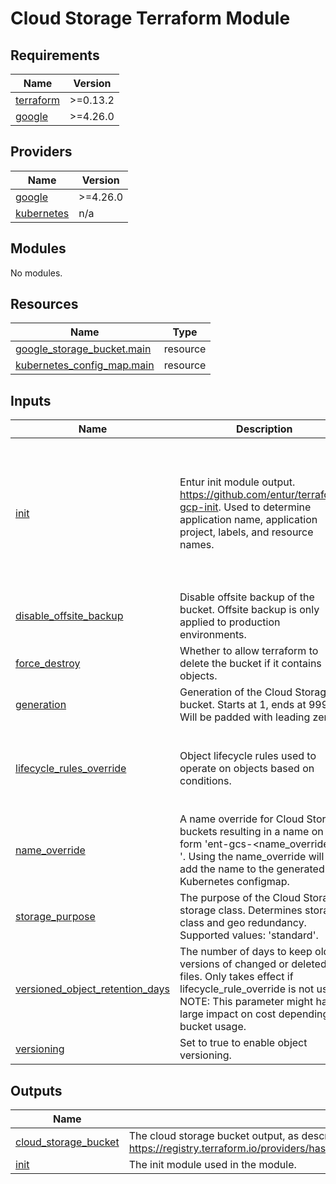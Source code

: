 # Cloud Storage Terraform Module #

<!-- BEGIN_TF_DOCS -->
## Requirements

| Name | Version |
|------|---------|
| <a name="requirement_terraform"></a> [terraform](#requirement\_terraform) | >=0.13.2 |
| <a name="requirement_google"></a> [google](#requirement\_google) | >=4.26.0 |

## Providers

| Name | Version |
|------|---------|
| <a name="provider_google"></a> [google](#provider\_google) | >=4.26.0 |
| <a name="provider_kubernetes"></a> [kubernetes](#provider\_kubernetes) | n/a |

## Modules

No modules.

## Resources

| Name | Type |
|------|------|
| [google_storage_bucket.main](https://registry.terraform.io/providers/hashicorp/google/latest/docs/resources/storage_bucket) | resource |
| [kubernetes_config_map.main](https://registry.terraform.io/providers/hashicorp/kubernetes/latest/docs/resources/config_map) | resource |

## Inputs

| Name | Description | Type | Default | Required |
|------|-------------|------|---------|:--------:|
| <a name="input_init"></a> [init](#input\_init) | Entur init module output. https://github.com/entur/terraform-gcp-init. Used to determine application name, application project, labels, and resource names. | <pre>object({<br>    app = object({<br>      id         = string<br>      name       = string<br>      owner      = string<br>      project_id = string<br>    })<br>    environment   = string<br>    labels        = map(string)<br>    is_production = bool<br>  })</pre> | n/a | yes |
| <a name="input_disable_offsite_backup"></a> [disable\_offsite\_backup](#input\_disable\_offsite\_backup) | Disable offsite backup of the bucket. Offsite backup is only applied to production environments. | `bool` | `false` | no |
| <a name="input_force_destroy"></a> [force\_destroy](#input\_force\_destroy) | Whether to allow terraform to delete the bucket if it contains objects. | `bool` | `false` | no |
| <a name="input_generation"></a> [generation](#input\_generation) | Generation of the Cloud Storage bucket. Starts at 1, ends at 999. Will be padded with leading zeros. | `number` | `1` | no |
| <a name="input_lifecycle_rules_override"></a> [lifecycle\_rules\_override](#input\_lifecycle\_rules\_override) | Object lifecycle rules used to operate on objects based on conditions. | <pre>map(object({<br>    action = object({<br>      type = string<br>    })<br>    condition = map(string)<br>  }))</pre> | `null` | no |
| <a name="input_name_override"></a> [name\_override](#input\_name\_override) | A name override for Cloud Storage buckets resulting in a name on the form 'ent-gcs-<name\_override>-<env>-<generation>'. Using the name\_override will also add the name to the generated Kubernetes configmap. | `string` | `null` | no |
| <a name="input_storage_purpose"></a> [storage\_purpose](#input\_storage\_purpose) | The purpose of the Cloud Storage storage class. Determines storage class and geo redundancy. Supported values: 'standard'. | `string` | `"standard"` | no |
| <a name="input_versioned_object_retention_days"></a> [versioned\_object\_retention\_days](#input\_versioned\_object\_retention\_days) | The number of days to keep old versions of changed or deleted files. Only takes effect if lifecycle\_rule\_override is not used. NOTE: This parameter might have a large impact on cost depending bucket usage. | `number` | `2` | no |
| <a name="input_versioning"></a> [versioning](#input\_versioning) | Set to true to enable object versioning. | `bool` | `true` | no |

## Outputs

| Name | Description |
|------|-------------|
| <a name="output_cloud_storage_bucket"></a> [cloud\_storage\_bucket](#output\_cloud\_storage\_bucket) | The cloud storage bucket output, as described in https://registry.terraform.io/providers/hashicorp/google/latest/docs/resources/storage_bucket. |
| <a name="output_init"></a> [init](#output\_init) | The init module used in the module. |
<!-- END_TF_DOCS -->